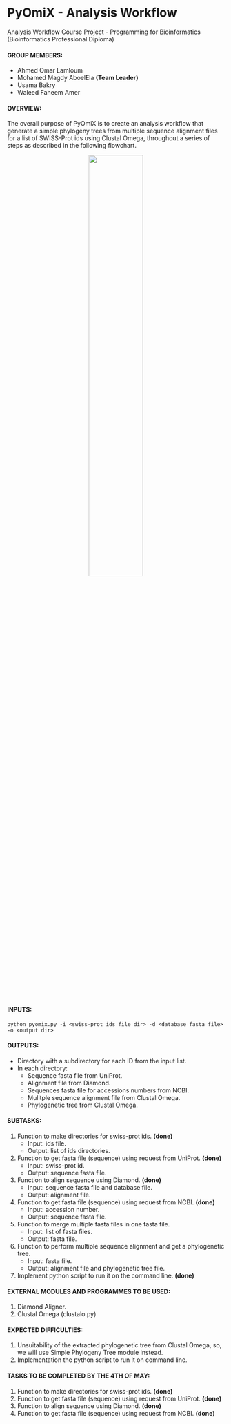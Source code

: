 # PyOmiX - Analysis Workflow
Analysis Workflow Course Project - Programming for Bioinformatics (Bioinformatics Professional Diploma)

#### GROUP MEMBERS:
- Ahmed Omar Lamloum
- Mohamed Magdy AboelEla **(Team Leader)**
- Usama Bakry
- Waleed Faheem Amer

#### OVERVIEW:
The overall purpose of PyOmiX is to create an analysis workflow that generate a simple phylogeny trees from multiple sequence alignment files for a list of SWISS-Prot ids using Clustal Omega, throughout a series of steps as described in the following flowchart.

<p align="center">
  <img src="https://github.com/ubakry/pyomix/blob/master/workflow.png"  width="50%" height="50%">
</p>

#### INPUTS:
```
python pyomix.py -i <swiss-prot ids file dir> -d <database fasta file> -o <output dir>
``` 

#### OUTPUTS:
- Directory with a subdirectory for each ID from the input list.
- In each directory:
    * Sequence fasta file from UniProt.
    * Alignment file from Diamond.
    * Sequences fasta file for accessions numbers from NCBI.
    * Mulitple sequence alignment file from Clustal Omega.
    * Phylogenetic tree from Clustal Omega.

#### SUBTASKS:
1. Function to make directories for swiss-prot ids. **(done)**
   * Input: ids file.
   * Output: list of ids directories.
2. Function to get fasta file (sequence) using request from UniProt. **(done)**
   * Input: swiss-prot id.
   * Output: sequence fasta file.
3. Function to align sequence using Diamond. **(done)**
   * Input: sequence fasta file and database file.
   * Output: alignment file.
4. Function to get fasta file (sequence) using request from NCBI. **(done)**
   * Input: accession number.
   * Output: sequence fasta file.
5. Function to merge multiple fasta files in one fasta file.
    * Input: list of fasta files.
    * Output: fasta file.
6. Function to perform multiple sequence alignment and get a phylogenetic tree.
    * Input: fasta file.
    * Output: alignment file and phylogenetic tree file.
7. Implement python script to run it on the command line. **(done)**

#### EXTERNAL MODULES AND PROGRAMMES TO BE USED:
1. Diamond Aligner.
2. Clustal Omega (clustalo.py)

#### EXPECTED DIFFICULTIES:
1. Unsuitability of the extracted phylogenetic tree from Clustal Omega, so, we will use Simple Phylogeny Tree module instead.
2. Implementation the python script to run it on command line.

#### TASKS TO BE COMPLETED BY THE 4TH OF MAY:
1. Function to make directories for swiss-prot ids. **(done)**
2. Function to get fasta file (sequence) using request from UniProt. **(done)**
3. Function to align sequence using Diamond. **(done)**
4. Function to get fasta file (sequence) using request from NCBI. **(done)**
